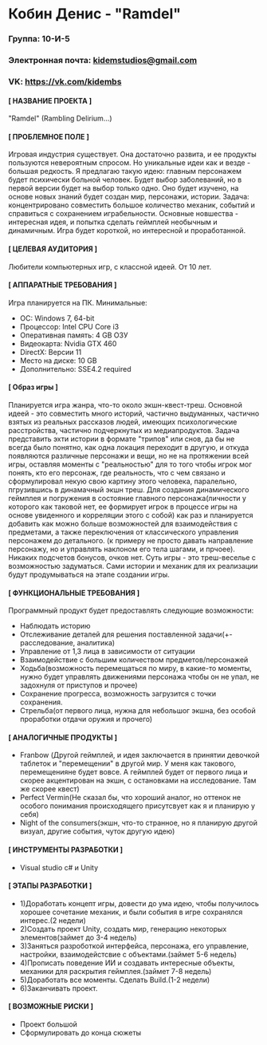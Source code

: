 # Кобин Денис - "Ramdel"
### Группа: 10-И-5
### Электронная почта: kidemstudios@gmail.com
### VK: https://vk.com/kidembs
#### [ НАЗВАНИЕ ПРОЕКТА ]
"Ramdel" (Rambling Delirium...)
#### [ ПРОБЛЕМНОЕ ПОЛЕ ]
Игровая индустрия существует. Она достаточно развита, и ее продукты пользуются невероятным спросом. Но уникальные идеи как и везде - большая редкость. Я предлагаю такую идею: главным персонажем будет психически больной человек. Будет выбор заболеваний, но в первой версии будет на выбор только одно. Оно будет изучено, на основе новых знаний будет создан мир, персонажи, истории. Задача: концентрировано совместить большое количество механик, событий и справиться с сохранением играбельности. Основные новшества - интересная идея, и попытка сделать геймплей необычным и динамичным. Игра будет короткой, но интересной и проработанной.
#### [ ЦЕЛЕВАЯ АУДИТОРИЯ ]
Любители компьютерных игр, с классной идеей. От 10 лет.
#### [ АППАРАТНЫЕ ТРЕБОВАНИЯ ]
Игра планируется на ПК. 
Минимальные:
* ОС:  Windows 7, 64-bit
* Процессор:  Intel CPU Core i3
* Оперативная память: 4 GB ОЗУ
* Видеокарта: Nvidia GTX 460
* DirectX: Версии 11
* Место на диске: 10 GB
* Дополнительно: SSE4.2 required
#### [ Образ игры ]
Планируется игра жанра, что-то около экшн-квест-треш. Основной идеей - это совместить много историй, частично выдуманных, частично взятых из реальных рассказов людей, имеющих психологические расстройства, частично подчеркнутых из медиапродуктов. Задача представить эхти истории в формате "трипов" или снов, да бы не всегда было понятно, как одна локация переходит в другую, и откуда появляются различные персонажи и вещи, но не на протяжении всей игры, оставляя моменты с "реальностью" для то того чтобы игрок мог понять, кто его персонаж, где реальность, что с чем связано и сформулировал некую свою картину этого человека, паралельно, пгрузившись в динамачный экшн треш. Для создания динамического геймплея и погружения в состояние главного персонажа(личности у которого как таковой нет, ее формирует игрок в процессе игры на основе увиденного и корреляции этого с собой) как раз и планируется добавить как можно больше возможностей для взаимодействия с предметами, а также переключения от классического управления персонажем до детального. (к примеру не просто давать направление персонажу, но и управлять наклоном его тела шагами, и прчоее). Никаких подсчетов бонусов, очков нет. Суть игры - это треш-веселье с возможностью задуматься. Сами истории и механик для их реализации будут продумываться на этапе создании игры.
#### [ ФУНКЦИОНАЛЬНЫЕ ТРЕБОВАНИЯ ]
Программный продукт будет предоставлять следующие возможности:
* Наблюдать историю
* Отслеживание деталей для решения поставленной задачи(+- расследование, аналитика)
* Управление от 1,3 лица в зависимости от ситуации
* Взаимодействие с большим количеством предметов/персонажей
* Ходьба(возможность перемещаться по миру, в какие-то моменты, нужно будет управлять движениями персонажа чтобы он не упал, не задохнуля от приступов и прочее)
* Сохранение прогресса, возможность загрузится с точки сохранения.
* Стрельба(от первого лица, нужна для небольшог экшна, без особой проработки отдачи оружия и прочего)
#### [ АНАЛОГИЧНЫЕ ПРОДУКТЫ ]
* Franbow (Другой геймплей, и идея заключается в принятии девочкой таблеток и "перемещении" в другой мир. У меня как такового, перемещенияне будет вовсе. А геймплей будет от первого лица и скорее акцентирован на экшн, с остановками на исследование. Там же скорее квест)
* Perfect Vermin(Не сказал бы, что хороший аналог, но оттенок не особого понимания происходящего присутсвует как я и планирую у себя)
* Night of the consumers(экшн, что-то странное, но я планирую другой визуал, другие события, чуток другую идею)
#### [ ИНСТРУМЕНТЫ РАЗРАБОТКИ ]
* Visual studio c# и Unity
#### [ ЭТАПЫ РАЗРАБОТКИ ]
* 1)Доработать концепт игры, довести до ума идею, чтобы получилось хорошее сочетание механик, и были события в игре сохранялся интерес.(2 недели)
* 2)Создать проект Unity, создать мир, генерацию некоторых элементов(займет до 3-4 недель)
* 3)Заняться разроботкой интерфейса, персонажа, его управление, настройки, взаимодейстсвие с объектами.(займет 5-6 недель)
* 4)Прописать поведение ИИ и создавать интересные объекты, механики для раскрытия геймплея.(займет 7-8 недель)
* 5)Доработать все моменты. Сделать Build.(1-2 недели)
* 6)Заканчивать проект.

#### [ ВОЗМОЖНЫЕ РИСКИ ]
* Проект большой
* Сформулировать до конца сюжеты
